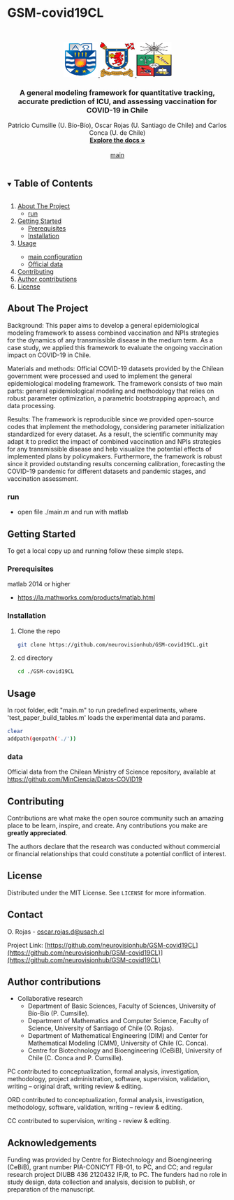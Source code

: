 # GSM-covid19CL
 <!-- PROJECT LOGO -->
<br />
<p align="center">
  <a href="https://github.com/neurovisionhub/GSM-covid19CL">
    <img src="images/logobiobio.png" alt="Logo" width="80" height="80">
    <img src="images/logo_usach.png" alt="Logo" width="80" height="80">
    <img src="images/logouchile.png" alt="Logo" width="80" height="80">
  </a>

  <h3 align="center">A general modeling framework for quantitative tracking, accurate prediction of ICU, and assessing vaccination for COVID-19 in Chile</h3>

  <p align="center">
    Patricio Cumsille (U. Bío-Bío), Oscar Rojas (U. Santiago de Chile) and Carlos Conca (U. de Chile)
    <br />
    <a href="https://github.com/neurovisionhub/GSM-covid19CL"><strong>Explore the docs »</strong></a>
    <br />
    <br />
    <a href="https://github.com/neurovisionhub/GSM-covid19CL/blob/main/main.m">main</a>
  </p>
</p>

<!-- TABLE OF CONTENTS -->
<details open="open">
  <summary><h2 style="display: inline-block">Table of Contents</h2></summary>
  <ol>
    <li>
      <a href="#about-the-project">About The Project</a>
      <ul>
        <li><a href="#run">run</a></li>
      </ul>
    </li>
    <li>
      <a href="#getting-started">Getting Started</a>
      <ul>
        <li><a href="#prerequisites">Prerequisites</a></li>
        <li><a href="#installation">Installation</a></li>
      </ul>
    </li>
    <li><a href="#usage">Usage</a></li>
   <ul>
        <li><a href="#run">main configuration</a></li>
        <li><a href="#data">Official data</a></li>
      </ul>    
    <li><a href="#contributing">Contributing</a></li>
     <li><a href="#Author-contributions">Author contributions</a></li> 
      <li><a href="#license">License</a></li>
 <!--   <li><a href="#contact">Contact</a></li>
    <li><a href="#acknowledgements">Acknowledgements</a></li>-->
  </ol>
</details>



<!-- ABOUT THE PROJECT -->
## About The Project

Background: This paper aims to develop a general epidemiological modeling framework to assess combined vaccination and NPIs strategies for the dynamics of any transmissible disease in the medium term. As a case study, we applied this framework to evaluate the ongoing vaccination impact on COVID-19 in Chile.

Materials and methods: Official COVID-19 datasets provided by the Chilean government were processed and used to implement the general epidemiological modeling framework. The framework consists of two main parts: general epidemiological modeling and methodology that relies on robust parameter optimization, a parametric bootstrapping approach, and data processing.

Results: The framework is reproducible since we provided open-source codes that implement the methodology, considering parameter initialization standardized for every dataset. As a result, the scientific community may adapt it to predict the impact of combined vaccination and NPIs strategies for any transmissible disease and help visualize the potential effects of implemented plans by policymakers. Furthermore, the framework is robust since it provided outstanding results concerning calibration, forecasting the COVID-19 pandemic for different datasets and pandemic stages, and vaccination assessment.

### run 

* open file ./main.m and run with matlab 

<!-- GETTING STARTED -->
## Getting Started

To get a local copy up and running follow these simple steps.

### Prerequisites
matlab 2014 or higher

* https://la.mathworks.com/products/matlab.html 

### Installation

1. Clone the repo
   ```sh
   git clone https://github.com/neurovisionhub/GSM-covid19CL.git
   ```
2. cd directory
   ```sh 
   cd ./GSM-covid19CL
   ```
<!-- USAGE EXAMPLES -->
## Usage
In root folder, edit "main.m" to run predefined experiments, where 'test_paper_build_tables.m' loads the experimental data and params.
   ```sh
clear
addpath(genpath('./'))
```

### data

Official data from the Chilean Ministry of Science repository, available at https://github.com/MinCiencia/Datos-COVID19 

## Contributing
<!-- CONTRIBUTING -->

Contributions are what make the open source community such an amazing place to be learn, inspire, and create. Any contributions you make are **greatly appreciated**.
<!-- CONFLICT OF INTEREST STATEMENT -->
The authors declare that the research was conducted without commercial or financial relationships that could constitute a potential conflict of interest.

<!-- LICENSE -->
## License

Distributed under the MIT License. See `LICENSE` for more information.

<!-- CONTACT -->
## Contact

O. Rojas - oscar.rojas.d@usach.cl

Project Link: [https://github.com/neurovisionhub/GSM-covid19CL](https://github.com/neurovisionhub/GSM-covid19CL)](https://github.com/neurovisionhub/GSM-covid19CL)

## Author contributions
<!-- AUTHOR CONTRIBUTIONS -->

- Collaborative research
  - Department of Basic Sciences, Faculty of Sciences, University of Bío-Bío (P. Cumsille).
  - Department of Mathematics and Computer Science, Faculty of Science, University of Santiago of Chile (O. Rojas).
  - Department of Mathematical Engineering (DIM) and Center for Mathematical Modeling (CMM), University of Chile (C. Conca).
  - Centre for Biotechnology and Bioengineering (CeBiB), University of Chile (C. Conca and P. Cumsille).

PC contributed to conceptualization, formal analysis, investigation, methodology, project administration, software, supervision, validation, writing – original draft, writing review & editing.

ORD contributed to conceptualization, formal analysis, investigation, methodology, software, validation, writing – review & editing.

CC contributed to supervision, writing - review & editing.

<!-- ACKNOWLEDGEMENTS -->
## Acknowledgements
Funding was provided by Centre for Biotechnology and Bioengineering (CeBiB), grant number PIA-CONICYT FB-01, to PC, and CC; and regular research project DIUBB
436 2120432 IF/R, to PC. The funders had no role in study design, data collection and analysis, decision to publish, or preparation of the manuscript.

<!-- 
<a rel="license" href="http://creativecommons.org/licenses/by/4.0/"><img alt="Creative Commons License" style="border-width:0" src="https://i.creativecommons.org/l/by/4.0/88x31.png" /></a><br />This work is licensed under a <a rel="license" href="http://creativecommons.org/licenses/by/4.0/">Creative Commons Attribution 4.0 International License</a>.

